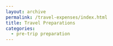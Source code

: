 ```yaml
---
layout: archive
permalink: /travel-expenses/index.html
title: Travel Preparations
categories:
  - pre-trip preparation
---
```


